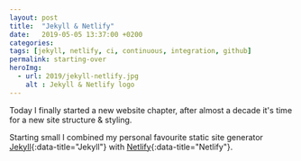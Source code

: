 ```yaml
---
layout: post
title:  "Jekyll & Netlify"
date:   2019-05-05 13:37:00 +0200
categories:
tags: [jekyll, netlify, ci, continuous, integration, github]
permalink: starting-over
heroImg:
  - url: 2019/jekyll-netlify.jpg
    alt : Jekyll & Netlify logo
---
```


Today I finally started a new website chapter, after almost a decade it's time for a new site structure & styling.

Starting small I combined my personal favourite static site generator [Jekyll](https://jekyllrb.com/){:data-title="Jekyll"} with [Netlify](https://netlify.com/){:data-title="Netlify"}.
